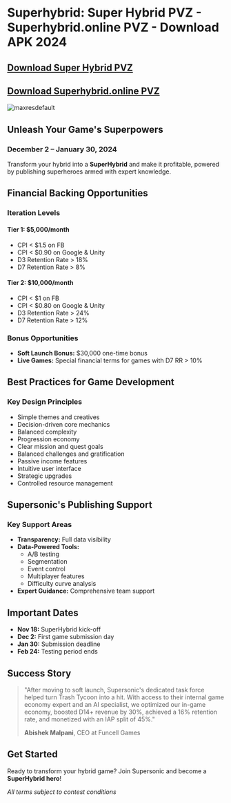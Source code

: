 # Superhybrid: Super Hybrid PVZ - Superhybrid.online PVZ - Download APK 2024

## [Download Super Hybrid PVZ](https://modmeme.com/super-hybrid-pvz/)

## [Download Superhybrid.online PVZ](https://modmeme.com/superhybrid-online/)

![maxresdefault](https://github.com/user-attachments/assets/471e825a-3edf-4790-a29e-a6277ef6aba4)

## Unleash Your Game's Superpowers

### December 2 – January 30, 2024

Transform your hybrid into a **SuperHybrid** and make it profitable, powered by publishing superheroes armed with expert knowledge.

## Financial Backing Opportunities

### Iteration Levels

#### Tier 1: $5,000/month
- CPI < $1.5 on FB
- CPI < $0.90 on Google & Unity
- D3 Retention Rate > 18%
- D7 Retention Rate > 8%

#### Tier 2: $10,000/month
- CPI < $1 on FB
- CPI < $0.80 on Google & Unity
- D3 Retention Rate > 24%
- D7 Retention Rate > 12%

### Bonus Opportunities
- **Soft Launch Bonus:** $30,000 one-time bonus
- **Live Games:** Special financial terms for games with D7 RR > 10%

## Best Practices for Game Development

### Key Design Principles
- Simple themes and creatives
- Decision-driven core mechanics
- Balanced complexity
- Progression economy
- Clear mission and quest goals
- Balanced challenges and gratification
- Passive income features
- Intuitive user interface
- Strategic upgrades
- Controlled resource management

## Supersonic's Publishing Support

### Key Support Areas
- **Transparency:** Full data visibility
- **Data-Powered Tools:**
  - A/B testing
  - Segmentation
  - Event control
  - Multiplayer features
  - Difficulty curve analysis
- **Expert Guidance:** Comprehensive team support

## Important Dates

- **Nov 18:** SuperHybrid kick-off
- **Dec 2:** First game submission day
- **Jan 30:** Submission deadline
- **Feb 24:** Testing period ends

## Success Story

> "After moving to soft launch, Supersonic's dedicated task force helped turn Trash Tycoon into a hit. With access to their internal game economy expert and an AI specialist, we optimized our in-game economy, boosted D14+ revenue by 30%, achieved a 16% retention rate, and monetized with an IAP split of 45%."
> 
> **Abishek Malpani**, CEO at Funcell Games

## Get Started

Ready to transform your hybrid game? Join Supersonic and become a **SuperHybrid hero**!

*All terms subject to contest conditions*
